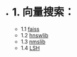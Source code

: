 - # 1. 向量搜索：
    - 1.1 [faiss]()
    - 1.2 [hnswlib](https://github.com/nmslib/hnswlib.git)
    - 1.3 [nmslib](https://github.com/nmslib/nmslib.git) 
    - 1.4 [LSH]()
